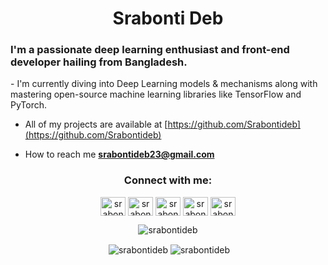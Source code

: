 <h1 align="center">Srabonti Deb</h1>
<h3 align="left">I'm a passionate deep learning enthusiast and front-end developer hailing from Bangladesh.</h3>
- I'm currently diving into Deep Learning models & mechanisms along with mastering open-source machine learning libraries like TensorFlow and PyTorch.

- All of my projects are available at [https://github.com/Srabontideb](https://github.com/Srabontideb)

- How to reach me **srabontideb23@gmail.com**

<h3 align="center">Connect with me:</h3>
<p align="center">
<a href="https://twitter.com/SrabontiDeb2" target="blank"><img align="center" src="https://raw.githubusercontent.com/rahuldkjain/github-profile-readme-generator/master/src/images/icons/Social/twitter.svg" alt="srabontideb2" height="30" width="40" /></a>
<a href="https://www.linkedin.com/in/srabonti-deb-69a7391bb/" target="blank"><img align="center" src="https://raw.githubusercontent.com/rahuldkjain/github-profile-readme-generator/master/src/images/icons/Social/linked-in-alt.svg" alt="srabonti deb" height="30" width="40" /></a>
<a href="https://www.kaggle.com/srabontideb" target="blank"><img align="center" src="https://raw.githubusercontent.com/rahuldkjain/github-profile-readme-generator/master/src/images/icons/Social/kaggle.svg" alt="srabonti deb" height="30" width="40" /></a>
<a href="https://codeforces.com/profile/Srabonti_deb" target="blank"><img align="center" src="https://raw.githubusercontent.com/rahuldkjain/github-profile-readme-generator/master/src/images/icons/Social/codeforces.svg" alt="srabonti_deb" height="30" width="40" /></a>
<a href="https://discord.gg/srabonti2148" target="blank"><img align="center" src="https://raw.githubusercontent.com/rahuldkjain/github-profile-readme-generator/master/src/images/icons/Social/discord.svg" alt="srabonti2148" height="30" width="40" /></a>
</p>



<p align="center"><img align="center" src="https://github-readme-stats.vercel.app/api/top-langs?username=srabontideb&show_icons=true&locale=en&layout=compact" alt="srabontideb" /></p>

<p align="center">&nbsp;<img align="center" src="https://github-readme-stats.vercel.app/api?username=srabontideb&show_icons=true&locale=en" alt="srabontideb" />&nbsp;<img align="center" src="https://github-readme-streak-stats.herokuapp.com/?user=srabontideb&" alt="srabontideb" /></p>
